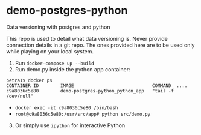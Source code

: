 # demo-postgres-python
Data versioning with postgres and python

This repo is used to detail what data versioning is.
Never provide connection details in a git repo. 
The ones provided here are to be used only while playing on your local system.

1. Run `docker-compose up --build`
2. Run demo.py inside the python app container:
```
petra1$ docker ps
CONTAINER ID        IMAGE                             COMMAND  ....                
c9a8036c5e80        demo-postgres-python_python_app   "tail -f /dev/null" 
```
- `docker exec -it c9a8036c5e80 /bin/bash`
- `root@c9a8036c5e80:/usr/src/app# python src/demo.py`
3. Or simply use `ipython` for interactive Python
